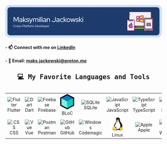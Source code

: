 ![tuna_baner][tuna_baner_path]

<h4>- 📫 Connect with me on <a href="https://www.linkedin.com/in/maksymilian-jackowski/">LinkedIn</a></h4>

<h4>- 📧 Email: <a href="mailto:maks.jackowski@proton.me">maks.jackowski@proton.me</a></h4>

<h2 align="center"><samp>💻 My Favorite Languages and Tools</samp></h2>

<div style="display: flex; align-items: center; justify-content: center;">
<table align="center">
  <tr>
    <td align="center" width="100">
      <img src="https://skillicons.dev/icons?i=flutter" alt="Flutter" width="45" height="45" /><br>Flutter
    </td>
    <td align="center" width="100">
      <img src="https://skillicons.dev/icons?i=dart" alt="Dart" width="45" height="45" /><br>Dart
    </td>
    <td align="center" width="100">
      <img src="https://skillicons.dev/icons?i=firebase" alt="Firebase" width="45" height="45" /><br>Firebase
    </td>
    <td align="center" width="100">
      <img src="https://raw.githubusercontent.com/sugith10/images/main/technologies/bloc.png" alt="BLoC" width="45" height="50" /><br>BLoC
    </td>
    <td align="center" width="100">
      <img src="https://www.vectorlogo.zone/logos/sqlite/sqlite-icon.svg" width="48" height="48" alt="SQLite" /><br>SQLite
    </td>
    <td align="center" width="100">
      <img src="https://skillicons.dev/icons?i=js" alt="JavaScript" width="45" height="45" /><br>JavaScript
    </td>
    <td align="center" width="100">
      <img src="https://skillicons.dev/icons?i=ts" alt="TypeScript" width="45" height="45" /><br>TypeScript
    </td>
    <td align="center" width="100">
      <img src="https://skillicons.dev/icons?i=html" width="45" height="45" alt="HTML5" /><br>HTML5
    </td>
  </tr>
  <tr>
    <td align="center" width="100">
      <img src="https://skillicons.dev/icons?i=css" width="45" height="45" alt="CSS" /><br>CSS
    </td>
    <td align="center" width="100">
      <img src="https://skillicons.dev/icons?i=vue" width="45" height="45" alt="Vue" /><br>Vue
    </td>
    <td align="center" width="100">
      <img src="https://skillicons.dev/icons?i=postman" width="45" height="45" alt="Postman" /><br>Postman
    </td>
    <td align="center" width="100">
      <img src="https://skillicons.dev/icons?i=github" alt="GitHub" width="45" height="45" /><br>GitHub
    </td>
    <td align="center" width="100">
      <img src="https://codemagic.io/media/landing/press-kit/svg/star-gradient.svg" width="45" height="45" alt="Windows" /><br>Codemagic
    </td>
    <td align="center" width="100">
      <img src="https://raw.githubusercontent.com/devicons/devicon/master/icons/linux/linux-original.svg" width="45" height="45" alt="Linux" /><br>Linux
    </td>
    <td align="center" width="100">
      <img src="https://skillicons.dev/icons?i=apple" width="45" height="45" alt="Apple" /><br>Apple
    </td>
    <td align="center" width="100">
      <img src="https://skillicons.dev/icons?i=windows" width="45" height="45" alt="Windows" /><br>Windows
    </td>
  </tr>
</table>
</div>

<!--
**makjac/makjac** is a ✨ _special_ ✨ repository because its `README.md` (this file) appears on your GitHub profile.

Here are some ideas to get you started:

- 🔭 I’m currently working on ...
- 🌱 I’m currently learning ...
- 👯 I’m looking to collaborate on ...
- 🤔 I’m looking for help with ...
- 💬 Ask me about ...
- 📫 How to reach me: ...
- 😄 Pronouns: ...
- ⚡ Fun fact: ...
-->

<!-- end:excluded_rules_table -->

[tuna_baner_path]: ./makjac_banner.png

